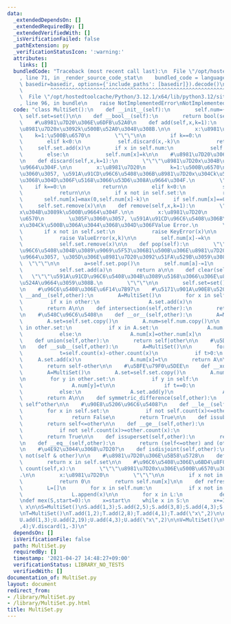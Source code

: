 ```yaml
---
data:
  _extendedDependsOn: []
  _extendedRequiredBy: []
  _extendedVerifiedWith: []
  _isVerificationFailed: false
  _pathExtension: py
  _verificationStatusIcon: ':warning:'
  attributes:
    links: []
  bundledCode: "Traceback (most recent call last):\n  File \"/opt/hostedtoolcache/Python/3.12.1/x64/lib/python3.12/site-packages/onlinejudge_verify/documentation/build.py\"\
    , line 71, in _render_source_code_stat\n    bundled_code = language.bundle(stat.path,\
    \ basedir=basedir, options={'include_paths': [basedir]}).decode()\n          \
    \         ^^^^^^^^^^^^^^^^^^^^^^^^^^^^^^^^^^^^^^^^^^^^^^^^^^^^^^^^^^^^^^^^^^^^^^^^^^^^^^^^^\n\
    \  File \"/opt/hostedtoolcache/Python/3.12.1/x64/lib/python3.12/site-packages/onlinejudge_verify/languages/python.py\"\
    , line 96, in bundle\n    raise NotImplementedError\nNotImplementedError\n"
  code: "class MultiSet():\n    def __init__(self):\n        self.num={}\n       \
    \ self.set=set()\n\n    def __bool__(self):\n        return bool(self.set)\n\n\
    \    #\u8981\u7D20\u306E\u6DFB\u52A0\n    def add(self,x,k=1):\n        \"\"\"\
    \u8981\u7D20x\u3092k\u500B\u52A0\u3048\u308B.\n\n        x:\u8981\u7D20\n    \
    \    k=1:\u500B\u6570\n        \"\"\"\n\n        if k==0:\n            return\n\
    \        elif k<0:\n            self.discard(x,-k)\n            return\n\n   \
    \     self.set.add(x)\n        if x in self.num:\n            self.num[x]+=k\n\
    \        else:\n            self.num[x]=k\n\n    #\u8981\u7D20\u306E\u524A\u9664\
    \n    def discard(self,x,k=1):\n        \"\"\"\u8981\u7D20x\u304B\u3089k\u500B\
    \u9664\u304F.\n\n        x:\u8981\u7D20\n        k=1:\u500B\u6570\n        \u305F\
    \u3060\u3057, \u591A\u91CD\u96C6\u5408\u306B\u8981\u7D20x\u304Ck\u500B\u306A\u3044\
    \u3068\u304D\u306F\u5168\u3066\u53D6\u308A\u9664\u304F.\n        \"\"\"\n    \
    \    if k==0:\n            return\n        elif k<0:\n            self.add(x,-k)\n\
    \            return\n\n        if x not in self.set:\n            return\n\n \
    \       self.num[x]=max(0,self.num[x]-k)\n        if self.num[x]==0:\n       \
    \     self.set.remove(x)\n\n    def remove(self,x,k=1):\n        \"\"\"\u8981\u7D20\
    x\u304B\u3089k\u500B\u9664\u304F.\n\n        x:\u8981\u7D20\n        k=1:\u500B\
    \u6570\n        \u305F\u3060\u3057, \u591A\u91CD\u96C6\u5408\u306B\u8981\u7D20\
    x\u304Ck\u500B\u306A\u3044\u3068\u304D\u306FValue Error.\n        \"\"\"\n\n \
    \       if x not in self.set:\n            raise KeyError(x)\n\n        if self.num[x]<k:\n\
    \            raise ValueError(x,k)\n\n        self.num[x]-=k\n        if self.num[x]==0:\n\
    \            self.set.remove(x)\n\n    def pop(self):\n        \"\"\"\u591A\u91CD\
    \u96C6\u5408\u304B\u3089\u9069\u5F53\u306B1\u500B\u306E\u8981\u7D20\u3092\u524A\
    \u9664\u3057, \u305D\u306E\u8981\u7D20\u3092\u51FA\u529B\u3059\u308B.\n      \
    \  \"\"\"\n\n        a=self.set.pop()\n        self.num[a]-=1\n        if self.num[a]:\n\
    \            self.set.add(a)\n        return a\n\n    def clear(self):\n     \
    \   \"\"\"\u591A\u91CD\u96C6\u5408\u304B\u3089\u5168\u3066\u306E\u8981\u7D20\u3092\
    \u524A\u9664\u3059\u308B.\n        \"\"\"\n\n        self.set=set()\n        self.num={}\n\
    \n    #\u96C6\u5408\u306E\u6F14\u7B97\n    #\u5171\u901A\u90E8\u5206\n    def\
    \ __and__(self,other):\n        A=MultiSet()\n        for x in self.set:\n   \
    \         if x in other:\n                A.set.add(x)\n                A.num[x]=min(self.num[x],other.num[x])\n\
    \        return A\n\n    def intersection(self,other):\n        return self&other\n\
    \n    #\u548C\u96C6\u5408\n    def __or__(self,other):\n        A=MultiSet()\n\
    \        A.set=self.set.copy()\n        A.num=self.num.copy()\n\n        for x\
    \ in other.set:\n            if x in A.set:\n                A.num[x]=max(A.num[x],other.num[x])\n\
    \            else:\n                A.num[x]=other.num[x]\n        return A\n\n\
    \    def union(self,other):\n        return self|other\n\n    #\u5DEE\u96C6\u5408\
    \n    def __sub__(self,other):\n        A=MultiSet()\n\n        for x in self.set:\n\
    \            t=self.count(x)-other.count(x)\n            if t>0:\n           \
    \     A.set.add(x)\n                A.num[x]=t\n        return A\n\n    def difference(self,other):\n\
    \        return self-other\n\n    #\u5BFE\u79F0\u5DEE\n    def __xor__(self,other):\n\
    \        A=MultiSet()\n        A.set=self.set.copy()\n        A.num=self.num.copy()\n\
    \n        for y in other.set:\n            if y in self:\n                t=abs(self.count(y)-other.count(y))\n\
    \                A.num[y]=t\n\n                if t==0:\n                    A.set.discard(y)\n\
    \            else:\n                A.set.add(y)\n                A.num[y]=other.num[y]\n\
    \        return A\n\n    def symmetric_difference(self,other):\n        return\
    \ self^other\n\n    #\u90E8\u5206\u96C6\u5408?\n    def __le__(self,other):\n\
    \        for x in self.set:\n            if not self.count(x)<=other.count(x):\n\
    \                return False\n        return True\n\n    def issubset(self,other):\n\
    \        return self<=other\n\n    def __ge__(self,other):\n        for x in self.set:\n\
    \            if not self.count(x)>=other.count(x):\n                return False\n\
    \        return True\n\n    def issuperset(self,other):\n        return self>=other\n\
    \n    def __eq__(self,other):\n        return (self<=other) and (other<=self)\n\
    \n    #\u4E92\u3044\u306B\u7D20?\n    def isdisjoint(self,other):\n        return\
    \ not(self & other)\n\n    #\u8981\u7D20\u306E\u5B58\u5728\n    def __contains__(self,x):\n\
    \        return x in self.set\n\n    #\u96C6\u5408\u306E\u6BD4\u8F03\n    def\
    \ count(self,x):\n        \"\"\"\u8981\u7D20x\u306E\u500B\u6570\u3092\u8FD4\u3059\
    .\n\n        x:\u8981\u7D20\n        \"\"\"\n\n        if x not in self.set:\n\
    \            return 0\n        return self.num[x]\n\n    def refresh(self):\n\
    \        L=[]\n        for x in self.num:\n            if x not in self.set:\n\
    \                L.append(x)\n\n        for x in L:\n            del self.num[x]\n\
    \ndef mex(S,start=0):\n    x=start\n    while x in S:\n        x+=1\n    return\
    \ x\n\nS=MultiSet()\nS.add(1,3);S.add(2,5);S.add(3,8);S.add(4,3);S.add(\"x\",2)\n\
    \nT=MultiSet()\nT.add(1,2);T.add(2,8);T.add(4,1);T.add(\"x\",2)\n\nU=MultiSet()\n\
    U.add(1,3);U.add(2,19);U.add(4,3);U.add(\"x\",2)\n\nV=MultiSet()\nV.add(\"y\"\
    ,4);V.discard(1,-3)\n"
  dependsOn: []
  isVerificationFile: false
  path: MultiSet.py
  requiredBy: []
  timestamp: '2021-04-27 14:48:27+09:00'
  verificationStatus: LIBRARY_NO_TESTS
  verifiedWith: []
documentation_of: MultiSet.py
layout: document
redirect_from:
- /library/MultiSet.py
- /library/MultiSet.py.html
title: MultiSet.py
---
```

